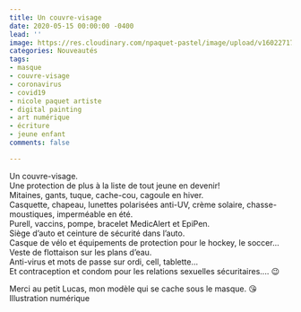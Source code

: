 ```yaml
---
title: Un couvre-visage
date: 2020-05-15 00:00:00 -0400
lead: ''
image: https://res.cloudinary.com/npaquet-pastel/image/upload/v1602271708/C5B316D8-E051-4EEE-A760-260CE2D8240E_rfuaj3.jpg
categories: Nouveautés
tags:
- masque
- couvre-visage
- coronavirus
- covid19
- nicole paquet artiste
- digital painting
- art numérique
- écriture
- jeune enfant
comments: false

---
```

Un couvre-visage.  
Une protection de plus à la liste de tout jeune en devenir!  
Mitaines, gants, tuque, cache-cou, cagoule en hiver.  
Casquette, chapeau, lunettes polarisées anti-UV, crème solaire, chasse-moustiques, imperméable en été.  
Purell, vaccins, pompe, bracelet MedicAlert et EpiPen.  
Siège d’auto et ceinture de sécurité dans l’auto.  
Casque de vélo et équipements de protection pour le hockey, le soccer...  
Veste de flottaison sur les plans d’eau.  
Anti-virus et mots de passe sur ordi, cell, tablette...  
Et contraception et condom pour les relations sexuelles sécuritaires.... 😉

Merci au petit Lucas, mon modèle qui se cache sous le masque. 😘  
Illustration numérique